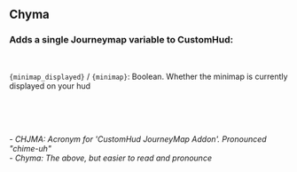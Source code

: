 ## Chyma

### Adds a single Journeymap variable to CustomHud:
<br>

`{minimap_displayed}` / `{minimap}`: Boolean. Whether the minimap is currently displayed on your hud

<br><br><br>

*- CHJMA: Acronym for 'CustomHud JourneyMap Addon'. Pronounced "chime-uh"*  
*- Chyma: The above, but easier to read and pronounce*

